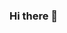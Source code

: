 ### Hi there 👋

<!--
**Zenawi777/Zenawi777** is a ✨ _special_ ✨ repository because its `README.md` (this file) appears on your GitHub profile.

Here are some ideas to get you started:

- 🔭 I’m currently working as The Lead Teacher for Physics and have previously worked in other projects and have experience in the following area
     Data wrangling is the process of cleaning data for the purposes of data analysis, machine learning and visualization to gain actionable
     insights. I used python and pandas to clean messy data sets. Further developing skills on
        o Importing and parsing data in CSV, XML and JSON format;
        o Cleaning and auditing data for accuracy, consistency, correct types, and missing values; and
        o Reshaping data to communicate results better with team members.
    
    Literature search for one-bond, two-bond and three-bond separated atoms (spins) coupling values
   Literature search for vicinal coupling values for backbone and sidechain dihedral angles for proteins and nucleic acids
   Computing Karplus coefficients from vicinal coupling values and dihedral angles for the backbone and sidechain dihedrals for proteins and nucleic acids
   Running computational chemistry methods: DFT and Hartree Fock theories
   Using computational chemistry packages such as Gaussian and Molden
   Running molecular dynamics package: Gromacs, to compute the hessian of a chemical and/or biological system
   Writing Matlab codes or scripts for scientific software development
   Working with Protein Data Bank (PDB) and Biological Magnetic Resonance Bank (BMRB) files to extract data for simulation work
   Simulating NMR spectra and fitting data from theory to data from experiment
   Preparation of posters and slides for presentation using Adobe Illustrator and Adobe Photoshop
   Use of PyMOL and VMD – for visualization and analysis of biologically important molecules
   Also use of scientific graphing and exploratory &amp; statistical data analysis tool (OriginLab) to analyze data
   Present my data and findings both in a poster and seminar form within my institution and regional conferences and workshops...
- 🌱 I’m currently been trained as a Data Scientist using python on a Bootcamp designed and provided by HyperioDev in partnership with 
     the Department for Education. The program is competetive and I have been selected from a large pool of applicants...
- 👯 I’m looking to collaborate on a Data Science project so feel free to reach out!...
- 🤔 I’m looking for help with ...
- 💬 Ask me about ...
- 📫 How to reach me: Email: ztw1e12@gmail.com ...
- 😄 Pronouns: ...
- ⚡ Fun fact: ...
-->
